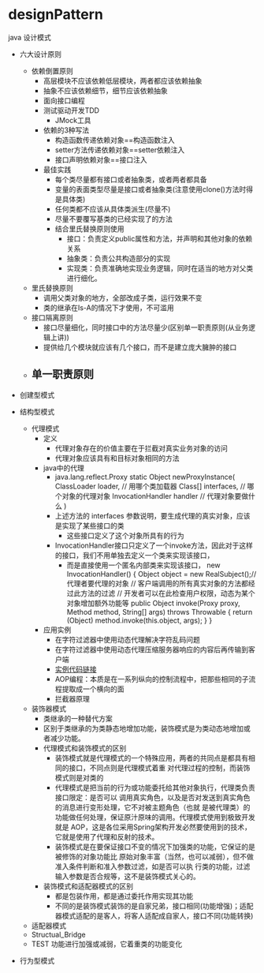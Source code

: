 # designPattern
java 设计模式
- 六大设计原则
	- 依赖倒置原则
		- 高层模块不应该依赖低层模块，两者都应该依赖抽象
		- 抽象不应该依赖细节，细节应该依赖抽象
		- 面向接口编程
		- 测试驱动开发TDD 
			- JMock工具
		- 依赖的3种写法
			- 构造函数传递依赖对象==构造函数注入
			- setter方法传递依赖对象==setter依赖注入
			- 接口声明依赖对象==接口注入
		- 最佳实践
			- 每个类尽量都有接口或者抽象类，或者两者都具备
			- 变量的表面类型尽量是接口或者抽象类(注意使用clone()方法时得是具体类)
			- 任何类都不应该从具体类派生(尽量不)
			- 尽量不要覆写基类的已经实现了的方法
			- 结合里氏替换原则使用
				- 接口：负责定义public属性和方法，并声明和其他对象的依赖关系
				- 抽象类：负责公共构造部分的实现
				- 实现类：负责准确地实现业务逻辑，同时在适当的地方对父类进行细化。
	- 里氏替换原则
		- 调用父类对象的地方，全部改成子类，运行效果不变
		- 类的继承在Is-A的情况下才使用，不可滥用
	- 接口隔离原则
		- 接口尽量细化，同时接口中的方法尽量少(区别单一职责原则(从业务逻辑上讲))
		- 提供给几个模块就应该有几个接口，而不是建立庞大臃肿的接口
	- 单一职责原则
		- 

- 创建型模式
- 结构型模式
	- 代理模式
		- 定义
			- 代理对象存在的价值主要在于拦截对真实业务对象的访问
			- 代理对象应该具有和目标对象相同的方法
		- java中的代理
			- java.lang.reflect.Proxy
				static Object newProxyInstance(
					ClassLoader loader, 		// 用哪个类加载器
					Class<T>[] interfaces,		// 哪个对象的代理对象
					InvocationHandler handler 	// 代理对象要做什么
					)
			- 上述方法的 interfaces 参数说明，要生成代理的真实对象，应该是实现了某些接口的类
				- 这些接口定义了这个对象所具有的行为
			- InvocationHandler接口只定义了一个invoke方法，因此对于这样的接口，我们不用单独去定义一个类来实现该接口，
	         	- 而是直接使用一个匿名内部类来实现该接口，
	         	new InvocationHandler() {
	         		Object object = new RealSubject();// 代理者要代理的对象
	         		// 客户端调用的所有真实对象的方法都经过此方法的过滤
	         		// 开发者可以在此检查用户权限，动态为某个对象增加额外功能等
	         		public Object invoke(Proxy proxy, Method method, String[] args) throws Throwable {
	         			return (Object) method.invoke(this.object, args);
	         		}
	         	}
	    - 应用实例
	   		- 在字符过滤器中使用动态代理解决字符乱码问题
	   		- 在字符过滤器中使用动态代理压缩服务器响应的内容后再传输到客户端
	   		- [实例代码链接](https://www.cnblogs.com/xdp-gacl/p/3971367.html) 
	   		- AOP编程：本质是在一系列纵向的控制流程中，把那些相同的子流程提取成一个横向的面
	   		- 拦截器原理
	- 装饰器模式
		- 类继承的一种替代方案
		- 区别于类继承的为类静态地增加功能，装饰模式是为类动态地增加或者减少功能。
		- 代理模式和装饰模式的区别
			- 装饰模式就是代理模式的一个特殊应用，两者的共同点是都具有相同的接口，不同点则是代理模式着重
				对代理过程的控制，而装饰模式则是对类的
			- 代理模式是把当前的行为或功能委托给其他对象执行，代理类负责接口限定：是否可以
				调用真实角色，以及是否对发送到真实角色的消息进行变形处理，它不对被主题角色（也就
				是被代理类）的功能做任何处理，保证原汁原味的调用。代理模式使用到极致开发就是
				AOP，这是各位采用Spring架构开发必然要使用到的技术，它就是使用了代理和反射的技术。
			- 装饰模式是在要保证接口不变的情况下加强类的功能，它保证的是被修饰的对象功能比
				原始对象丰富（当然，也可以减弱），但不做准入条件判断和准入参数过滤，如是否可以执
				行类的功能，过滤输入参数是否合规等，这不是装饰模式关心的。
		- 装饰模式和适配器模式的区别
			- 都是包装作用，都是通过委托作用实现其功能
			- 不同的是装饰模式装饰的是自家兄弟，接口相同(功能增强)；适配器模式适配的是客人，将客人适配成自家人，接口不同(功能转换)
	- 适配器模式
	- Structual_Bridge
	- TEST
功能进行加强或减弱，它着重类的功能变化

- 行为型模式
